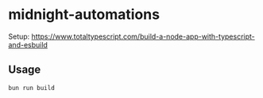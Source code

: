 # midnight-automations

Setup: <https://www.totaltypescript.com/build-a-node-app-with-typescript-and-esbuild>

## Usage

```sh
bun run build
```
